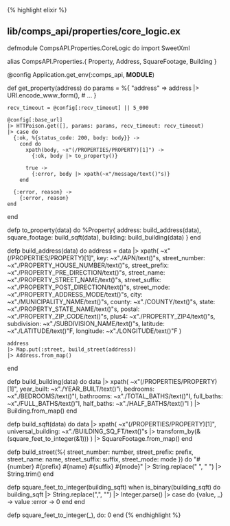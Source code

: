 {% highlight elixir %}
## lib/comps_api/properties/core_logic.ex

defmodule CompsAPI.Properties.CoreLogic do
  import SweetXml

  alias CompsAPI.Properties.{
    Property,
    Address,
    SquareFootage,
    Building
  }

  @config Application.get_env(:comps_api, __MODULE__)

  def get_property(address) do
    params = %{
      "address" => address |> URI.encode_www_form(),
      # ...
    }

    recv_timeout = @config[:recv_timeout] || 5_000

    @config[:base_url]
    |> HTTPoison.get([], params: params, recv_timeout: recv_timeout)
    |> case do
      {:ok, %{status_code: 200, body: body}} ->
        cond do
          xpath(body, ~x"(/PROPERTIES/PROPERTY)[1]") ->
            {:ok, body |> to_property()}

          true ->
            {:error, body |> xpath(~x"/message/text()"s)}
        end

      {:error, reason} ->
        {:error, reason}
    end
  end

  defp to_property(data) do
    %Property{
      address: build_address(data),
      square_footage: build_sqft(data),
      building: build_building(data)
    }
  end

  defp build_address(data) do
    address =
      data
      |> xpath(
        ~x"(/PROPERTIES/PROPERTY)[1]",
        key: ~x"./APN/text()"s,
        street_number: ~x"./PROPERTY_HOUSE_NUMBER/text()"s,
        street_prefix: ~x"./PROPERTY_PRE_DIRECTION/text()"s,
        street_name: ~x"./PROPERTY_STREET_NAME/text()"s,
        street_suffix: ~x"./PROPERTY_POST_DIRECTION/text()"s,
        street_mode: ~x"./PROPERTY_ADDRESS_MODE/text()"s,
        city: ~x"./MUNICIPALITY_NAME/text()"s,
        county: ~x"./COUNTY/text()"s,
        state: ~x"./PROPERTY_STATE_NAME/text()"s,
        postal: ~x"./PROPERTY_ZIP_CODE/text()"s,
        plus4: ~x"./PROPERTY_ZIP4/text()"s,
        subdivision: ~x"./SUBDIVISION_NAME/text()"s,
        latitude: ~x"./LATITUDE/text()"F,
        longitude: ~x"./LONGITUDE/text()"F
      )

    address
    |> Map.put(:street, build_street(address))
    |> Address.from_map()
  end

  defp build_building(data) do
    data
    |> xpath(
      ~x"(/PROPERTIES/PROPERTY)[1]",
      year_built: ~x"./YEAR_BUILT/text()"i,
      bedrooms: ~x"./BEDROOMS/text()"I,
      bathrooms: ~x"./TOTAL_BATHS/text()"I,
      full_baths: ~x"./FULL_BATHS/text()"I,
      half_baths: ~x"./HALF_BATHS/text()"I
    )
    |> Building.from_map()
  end

  defp build_sqft(data) do
    data
    |> xpath(
      ~x"(/PROPERTIES/PROPERTY)[1]",
      universal_building: ~x"./BUILDING_SQ_FT/text()"s
      |> transform_by(&(square_feet_to_integer(&1)))
    )
    |> SquareFootage.from_map()
  end

  defp build_street(%{
    street_number: number,
    street_prefix: prefix,
    street_name: name,
    street_suffix: suffix,
    street_mode: mode
  }) do
    "#{number} #{prefix} #{name} #{suffix} #{mode}"
    |> String.replace("  ", " ")
    |> String.trim()
  end

  defp square_feet_to_integer(building_sqft)
  when is_binary(building_sqft) do
    building_sqft
    |> String.replace(",", "")
    |> Integer.parse()
    |> case do
      {value, _} -> value
      :error -> 0
    end
  end

  defp square_feet_to_integer(_), do: 0
end
{% endhighlight %}
